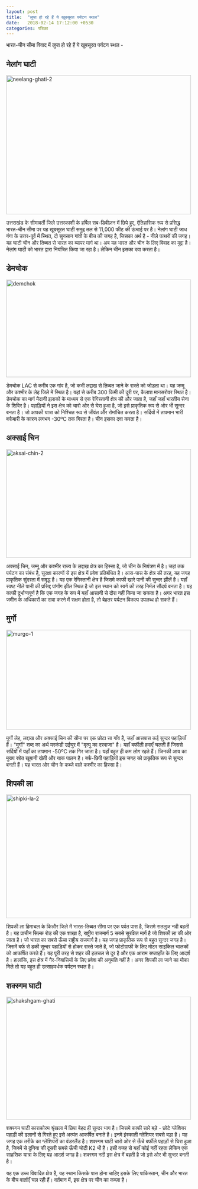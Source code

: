 ```yaml
---
layout: post
title:  "लुप्त हो रहे हैं ये खूबसूरत पर्यटन स्थल"
date:   2018-02-14 17:12:00 +0530
categories: पत्रिका
---
```


भारत-चीन सीमा विवाद में लुप्त हो रहे हैं ये खूबसूरत पर्यटन स्थल -

नेलांग घाटी
---

<a data-flickr-embed="true"  href="https://www.flickr.com/photos/156282391@N07/38451792200/in/dateposted-public/" title="neelang-ghati-2"><img src="https://farm5.staticflickr.com/4666/38451792200_9d807f623e.jpg" width="500" height="375" alt="neelang-ghati-2"></a><script async src="//embedr.flickr.com/assets/client-code.js" charset="utf-8"></script>

उत्तराखंड के सीमावर्ती जिले उत्तरकाशी के हर्षिल सब-डिवीज़न में छिपे हुए, ऐतिहासिक रूप से प्रसिद्ध भारत-चीन सीमा पर यह खूबसूरत घाटी समुद्र तल से 11,000&nbsp;फीट की ऊंचाई पर है। नेलांग घाटी जाध गंगा के उत्तर-पूर्व में स्थित, दो सुनसान गांवों के बीच की जगह है, जिसका अर्थ है - नीले पत्थरों की जगह। यह घाटी चीन और तिब्बत से भारत का व्यापर मार्ग था। अब यह भारत और चीन के लिए विवाद का मुद्दा है। नेलांग घाटी को भारत द्वारा नियंत्रित किया जा रहा है। लेकिन चीन इसका दवा करता है।

डेमचोक
---

<a data-flickr-embed="true"  href="https://www.flickr.com/photos/156282391@N07/39551120674/in/dateposted-public/" title="demchok"><img src="https://farm5.staticflickr.com/4723/39551120674_13a41a3cca.jpg" width="500" height="263" alt="demchok"></a><script async src="//embedr.flickr.com/assets/client-code.js" charset="utf-8"></script>

डेमचोक LAC से करीब एक गांव है, जो कभी लद्दाख से तिब्बत जाने के रास्ते को जोड़ता था। यह जम्मू और कश्मीर के लेह जिले में स्थित है। यहां से करीब 300&nbsp;किमी की दूरी पर, कैलाश मानसरोवर स्थित है। डेमचोक का मार्ग मैदानी इलाकों के माध्यम से एक रेगिस्तानी क्षेत्र की और जाता है, जहाँ जहाँ भारतीय सेना के शिविर है। पहाड़ियों ने इस क्षेत्र को चारो ओर से घेरा हुआ है, जो इसे प्राकृतिक रूप से ओर भी सुन्दर बनता है। जो आपकी यात्रा को निश्चित रूप से जीवंत और रोमांचित करता है। सर्दियों में तापमान भारी बर्फबारी के कारण लगभग -30ºC तक गिरता है। चीन इसका दवा करता है।

अक्साई चिन
---

<a data-flickr-embed="true"  href="https://www.flickr.com/photos/156282391@N07/39551133404/in/dateposted-public/" title="aksai-chin-2"><img src="https://farm5.staticflickr.com/4651/39551133404_87f38a87f7.jpg" width="500" height="293" alt="aksai-chin-2"></a><script async src="//embedr.flickr.com/assets/client-code.js" charset="utf-8"></script>

अक्साई चिन, जम्मू और कश्मीर राज्य के लद्दाख क्षेत्र का हिस्सा है, जो चीन के नियंत्रण में है।  जहां तक पर्यटन का संबंध है, सुरक्षा कारणों से इस क्षेत्र में प्रवेश प्रतिबंधित है। आस-पास के क्षेत्र की तरह, यह जगह प्राकृतिक सुंदरता में समृद्ध है। यह एक रेगिस्तानी क्षेत्र है जिसमे काफी खारे पानी की सुन्दर झीलें है। यहाँ स्पष्ट नीले पानी की प्रसिद्द पांगोंग झील स्थित है जो इस स्थान को स्वर्ग की तरह निर्मल सौंदर्य बनता है। यह काफी दुर्भाग्यपूर्ण है कि एक जगह के रूप में यहाँ आसानी से दौरा नहीं किया जा सकता है। अगर भारत इस जमीन के अधिकारों का दावा करने में सक्षम होता है, तो बेहतर पर्यटन विकल्प उपलब्ध हो सकते हैं।

मुर्गो
---

<a data-flickr-embed="true"  href="https://www.flickr.com/photos/156282391@N07/40262270431/in/dateposted-public/" title="murgo-1"><img src="https://farm5.staticflickr.com/4720/40262270431_c90e8cd5c2.jpg" width="500" height="269" alt="murgo-1"></a><script async src="//embedr.flickr.com/assets/client-code.js" charset="utf-8"></script>

मुर्गो लेह, लद्दाख और अक्साई चिन की सीमा पर एक छोटा सा गाँव है, जहाँ आसपास कई सुन्दर पहाड़ियाँ हैं। "मुर्गो" शब्द का अर्थ यरकंडी उईघुर में  "मृत्यु का दरवाजा" है। यहाँ बर्फीली हवाएँ चलती हैं जिससे सर्दियों में यहाँ का तापमान -50ºC&nbsp;तक गिर जाता है। यहाँ बहुत ही कम लोग रहते हैं। जिनकी आय का मुख्य स्रोत खूबानी खेती और याक पालन है। बर्फ-छिपी पहाड़ियों इस जगह को प्राकृतिक रूप से सुन्दर बनती हैं। यह भारत ओर चीन के कब्जे वाले कश्मीर का हिस्सा है।

शिपकी ला
---

<a data-flickr-embed="true"  href="https://www.flickr.com/photos/156282391@N07/40217908432/in/dateposted-public/" title="shipki-la-2"><img src="https://farm5.staticflickr.com/4694/40217908432_e4a38a105c.jpg" width="500" height="333" alt="shipki-la-2"></a><script async src="//embedr.flickr.com/assets/client-code.js" charset="utf-8"></script>

शिपकी ला हिमाचल के किन्नौर जिले में भारत-तिब्बत सीमा पर एक पर्वत पास है, जिसमे सतलुज नदी बहती है। यह प्राचीन सिल्क रोड की एक शाखा है, राष्ट्रीय&nbsp;राजमार्ग&nbsp;5 सबसे सुरक्षित मार्ग है जो शिपकी ला की ओर जाता है। जो भारत का सबसे ऊँचा राष्ट्रीय राजमार्ग है। यह जगह प्राकृतिक रूप से बहुत सुन्दर जगह है। जिसमें बर्फ से ढकी सुन्दर पहाड़ियों से होकर रास्ते जाते है, जो फोटोग्राफी के लिए मोटर साइकिल चालकों को आकर्षित करते हैं। यह पूरी तरह से शहर की हलचल से दूर है और एक आराम सप्ताहाँत के लिए आदर्श है। हालांकि, इस क्षेत्र में गैर-निवासियों के लिए प्रवेश की अनुमति नहीं है। अगर शिपकी ला जाने का मौका मिले तो यह बहुत ही उत्साहवर्धक पर्यटन स्थल है।  

शक्स्गम घाटी
---

<a data-flickr-embed="true"  href="https://www.flickr.com/photos/156282391@N07/40217910642/in/dateposted-public/" title="shakshgam-ghati"><img src="https://farm5.staticflickr.com/4615/40217910642_db1118c242.jpg" width="500" height="331" alt="shakshgam-ghati"></a><script async src="//embedr.flickr.com/assets/client-code.js" charset="utf-8"></script>

शक्स्गम घाटी काराकोरम श्रृंखला में छिपा बेहद ही सुन्दर भाग है। जिसमे काफी सारे बड़े - छोटे ग्लेशियर पहाड़ी की ढलानों से गिरते हुए इसे अत्यंत आकर्षित बनाते है। इनमे इंस्काती ग्लेशियर सबसे बड़ा है। यह जगह एक तरीके का ग्लेशियरों  का वंडरलैंड है। शक्स्गम घाटी चारो ओर से ऊँचे बर्फीले पहाड़ों से घिरा हुआ है, जिनमें से दुनिया की दूसरी सबसे ऊँची चोटी K2 भी है। इसी वजह से यहाँ कोई नहीं रहता लेकिन एक साहसिक यात्रा के लिए यह आदर्श जगह है। शक्स्गम नदी इस क्षेत्र में बहती है जो इसे ओर भी सुन्दर बनती है।

यह एक उच्च विवादित क्षेत्र है, यह स्थान किसके पास होना चाहिए इसके लिए पाकिस्तान, चीन और भारत के बीच वार्ताएँ चल रही हैं। वर्तमान में, इस क्षेत्र पर चीन का कब्ज़ा है।
